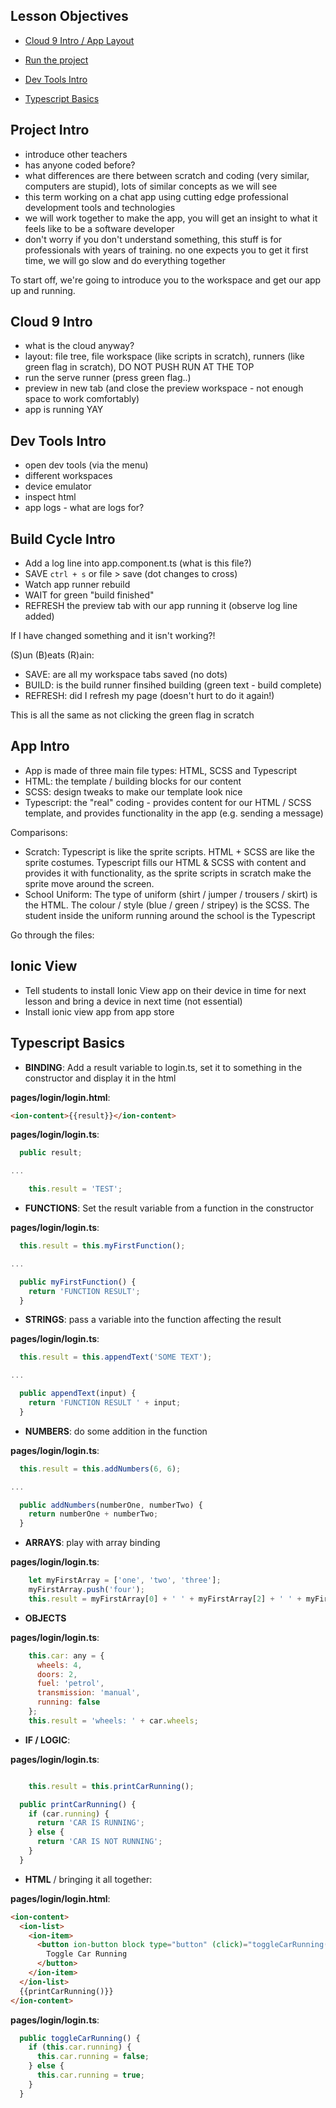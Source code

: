 ## Lesson Objectives

* [Cloud 9 Intro / App Layout](#cloud-9-intro)

* [Run the project](#run-the-project)
* [Dev Tools Intro](#dev-tools-intro)
* [Typescript Basics](#typescript-basics)

## Project Intro

* introduce other teachers
* has anyone coded before?
* what differences are there between scratch and coding (very similar, computers are stupid), lots of similar concepts as we will see
* this term working on a chat app using cutting edge professional development tools and technologies
* we will work together to make the app, you will get an insight to what it feels like to be a software developer
* don't worry if you don't understand something, this stuff is for professionals with years of training. no one expects you to get it first time, we will go slow and do everything together

To start off, we're going to introduce you to the workspace and get our app up and running.

## Cloud 9 Intro

* what is the cloud anyway?
* layout: file tree, file workspace (like scripts in scratch), runners (like green flag in scratch), DO NOT PUSH RUN AT THE TOP
* run the serve runner (press green flag..)
* preview in new tab (and close the preview workspace - not enough space to work comfortably)
* app is running YAY

## Dev Tools Intro

* open dev tools (via the menu)
* different workspaces
* device emulator
* inspect html
* app logs - what are logs for?

## Build Cycle Intro

* Add a log line into app.component.ts (what is this file?)
* SAVE `ctrl + s` or file > save (dot changes to cross)
* Watch app runner rebuild
* WAIT for green "build finished"
* REFRESH the preview tab with our app running it (observe log line added)

If I have changed something and it isn't working?!

(S)un (B)eats (R)ain:

* SAVE: are all my workspace tabs saved (no dots)
* BUILD: is the build runner finsihed building (green text - build complete)
* REFRESH: did I refresh my page (doesn't hurt to do it again!)

This is all the same as not clicking the green flag in scratch

## App Intro

* App is made of three main file types: HTML, SCSS and Typescript
* HTML: the template / building blocks for our content
* SCSS: design tweaks to make our template look nice
* Typescript: the "real" coding - provides content for our HTML / SCSS template, and provides functionality in the app (e.g. sending a message)

Comparisons:

* Scratch: Typescript is like the sprite scripts. HTML + SCSS are like the sprite costumes. Typescript fills our HTML & SCSS with content and provides it with functionality, as the sprite scripts in scratch make the sprite move around the screen.
* School Uniform: The type of uniform (shirt / jumper / trousers / skirt) is the HTML. The colour / style (blue / green / stripey) is the SCSS. The student inside the uniform running around the school is the Typescript

Go through the files:



## Ionic View

* Tell students to install Ionic View app on their device in time for next lesson and bring a device in next time (not essential)
* Install ionic view app from app store

## Typescript Basics

* **BINDING**: Add a result variable to login.ts, set it to something in the constructor and display it in the html

**pages/login/login.html**:

```html
<ion-content>{{result}}</ion-content>
```

**pages/login/login.ts**:

```javascript
  public result;

...

    this.result = 'TEST';
```

* **FUNCTIONS**: Set the result variable from a function in the constructor

**pages/login/login.ts**:

```javascript
  this.result = this.myFirstFunction();

...

  public myFirstFunction() {
    return 'FUNCTION RESULT';
  }
```

* **STRINGS**: pass a variable into the function affecting the result

**pages/login/login.ts**:

```javascript
  this.result = this.appendText('SOME TEXT');

...

  public appendText(input) {
    return 'FUNCTION RESULT ' + input;
  }
```

* **NUMBERS**: do some addition in the function

**pages/login/login.ts**:

```javascript
  this.result = this.addNumbers(6, 6);

...

  public addNumbers(numberOne, numberTwo) {
    return numberOne + numberTwo;
  }
```

* **ARRAYS**: play with array binding

**pages/login/login.ts**:

```javascript
    let myFirstArray = ['one', 'two', 'three'];
    myFirstArray.push('four');
    this.result = myFirstArray[0] + ' ' + myFirstArray[2] + ' ' + myFirstArray[3];
```

* **OBJECTS**

**pages/login/login.ts**:

```javascript
    this.car: any = {
      wheels: 4,
      doors: 2,
      fuel: 'petrol',
      transmission: 'manual',
      running: false
    };
    this.result = 'wheels: ' + car.wheels;
```

* **IF / LOGIC**:

**pages/login/login.ts**:

```javascript

    this.result = this.printCarRunning();

  public printCarRunning() {
    if (car.running) {
      return 'CAR IS RUNNING';
    } else {
      return 'CAR IS NOT RUNNING';
    }
  }
```

* **HTML** / bringing it all together:

**pages/login/login.html**:

```html
<ion-content>
  <ion-list>
    <ion-item>
      <button ion-button block type="button" (click)="toggleCarRunning()">
        Toggle Car Running
      </button>
    </ion-item>
  </ion-list>
  {{printCarRunning()}}
</ion-content>
```

**pages/login/login.ts**:

```javascript
  public toggleCarRunning() {
    if (this.car.running) {
      this.car.running = false;
    } else {
      this.car.running = true;
    }
  }
```